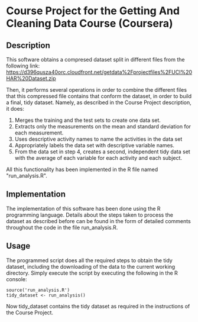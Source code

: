 # Course Project for the Getting And Cleaning Data Course (Coursera)


## Description

This software obtains a compresed dataset split in different files from the following link: https://d396qusza40orc.cloudfront.net/getdata%2Fprojectfiles%2FUCI%20HAR%20Dataset.zip

Then, it performs several operations in order to combine the different files that this compressed file contains that conform the dataset, in order to build a final, tidy dataset. Namely, as described in the Course Project description, it does:

1) Merges the training and the test sets to create one data set.
2) Extracts only the measurements on the mean and standard deviation for each measurement. 
3) Uses descriptive activity names to name the activities in the data set
4) Appropriately labels the data set with descriptive variable names. 
5) From the data set in step 4, creates a second, independent tidy data set with the average of each variable for each activity and each subject.

All this functionality has been implemented in the R file named "run_analysis.R".


## Implementation

The implementation of this software has been done using the R programming language. Details about the steps taken to process the dataset as described before can be found in the form of detailed comments throughout the code in the file run_analysis.R.


## Usage

The programmed script does all the required steps to obtain the tidy dataset, including the downloading of the data to the current working directory. Simply execute the script by executing the following in the R console:

```
source('run_analysis.R')
tidy_dataset <- run_analysis()
```

Now tidy_dataset contains the tidy dataset as required in the instructions of the Course Project.
